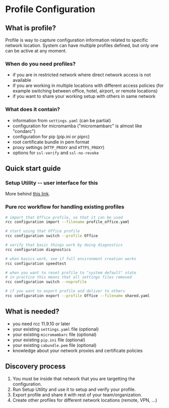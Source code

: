 # Profile Configuration

## What is profile?

Profile is way to capture configuration information related to specific
network location. System can have multiple profiles defined, but only one
can be active at any moment.

### When do you need profiles?

- if you are in restricted network where direct network access is not available
- if you are working in multiple locations with different access policies
  (for example switching between office, hotel, airport, or remote locations)
- if you want to share your working setup with others in same network

### What does it contain?

- information from `settings.yaml` (can be partial)
- configuration for micromamba ("micromambarc" is almost like "condarc")
- configuration for pip (pip.ini or piprc)
- root certificate bundle in pem format
- proxy settings (`HTTP_PROXY` and `HTTPS_PROXY`)
- options for `ssl-verify` and `ssl-no-revoke`

## Quick start guide

### Setup Utility -- user interface for this

More behind [this link](https://sema4.ai/docs/automation/control-room/setup-utility).

### Pure rcc workflow for handling existing profiles

```sh
# import that Office profile, so that it can be used
rcc configuration import --filename profile_office.yaml

# start using that Office profile
rcc configuration switch --profile Office

# verify that basic things work by doing diagnostics
rcc configuration diagnostics

# when basics work, see if full environment creation works
rcc configuration speedtest

# when you want to reset profile to "system default" state
# in practice this means that all settings files removed
rcc configuration switch --noprofile

# if you want to export profile and deliver to others
rcc configuration export --profile Office --filename shared.yaml
```

## What is needed?

- you need rcc 11.9.10 or later
- your existing `settings.yaml` file (optional)
- your existing `micromambarc` file (optional)
- your existing `pip.ini` file (optional)
- your existing `cabundle.pem` file (optional)
- knowledge about your network proxies and certificate policies

## Discovery process

1. You must be inside that network that you are targetting the configuration.
2. Run Setup Utility and use it to setup and verify your profile.
3. Export profile and share it with rest of your team/organization.
4. Create other profiles for different network locations (remote, VPN, ...)
